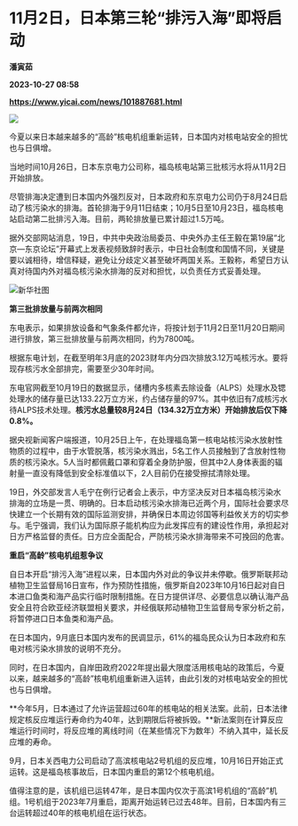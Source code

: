 # 11月2日，日本第三轮“排污入海”即将启动
**潘寅茹**

**2023-10-27 08:58**

**https://www.yicai.com/news/101887681.html**

![](https://imgcdn.yicai.com/uppics/slides/2023/10/42fcd9f55229a852747a9c2bf24f247c.jpg)

今夏以来日本越来越多的“高龄”核电机组重新运转，日本国内对核电站安全的担忧也与日俱增。

当地时间10月26日，日本东京电力公司称，福岛核电站第三批核污水将从11月2日开始排放。

尽管排海决定遭到日本国内外强烈反对，日本政府和东京电力公司仍于8月24日启动了核污染水的排海。首轮排海于9月11日结束；10月5日至10月23日，福岛核电站启动第二批排污入海。目前，两轮排放量已累计超过1.5万吨。

据外交部网站消息，19日，中共中央政治局委员、中央外办主任王毅在第19届“北京—东京论坛”开幕式上发表视频致辞时表示，中日社会制度和国情不同，关键是要以诚相待，增信释疑，避免让分歧定义甚至破坏两国关系。王毅称，希望日方认真对待国内外对福岛核污染水排海的反对和担忧，以负责任方式妥善处理。

![新华社图](https://imgcdn.yicai.com/uppics/images/2023/10/7a53d1690a80a2087a11ee3d42fcde84.jpg)

**第三批排放量与前两次相同**

东电表示，如果排放设备和气象条件都允许，将按计划于11月2日至11月20日期间进行排放，第三批排放量与前两次相同，约为7800吨。

根据东电计划，在截至明年3月底的2023财年内分四次排放3.12万吨核污水。要将现存核污水全部排完，需要至少30年时间。

东电官网截至10月19日的数据显示，储槽内多核素去除设备（ALPS）处理水及锶处理水的储存量已达133.22万立方米，约占储存量的97%。其中依旧有7成核污水待ALPS技术处理。**核污水总量较8月24日（134.32万立方米）开始排放后仅下降0.8%。**

据央视新闻客户端报道，10月25日上午，在处理福岛第一核电站核污染水放射性物质的过程中，由于水管脱落，核污染水溅出，5名工作人员接触到了含放射性物质的核污染水。5人当时都佩戴口罩和穿着全身防护服，但其中2人身体表面的辐射量一直没有降低到安全标准值以下，2人目前仍在接受擦拭清除处理。

19日，外交部发言人毛宁在例行记者会上表示，中方坚决反对日本福岛核污染水排海的立场是一贯、明确的。日本启动核污染水排海已近两个月，国际社会要求尽快建立一个长期有效的国际监测安排，并确保日本周边邻国等利益攸关方的切实参与。毛宁强调，我们认为国际原子能机构应为此发挥应有的建设性作用，承担起对日方严格监督的责任。日方应全面配合，严防核污染水排海带来不可挽回的危害。

**重启“高龄”核电机组惹争议**

自日本开启“排污入海”进程以来，日本国内外对此的争议并未停歇。俄罗斯联邦动植物卫生监督局16日宣布，作为预防性措施，俄罗斯自2023年10月16日起对自日本进口鱼类和海产品实行临时限制措施。在日方提供详尽、必要信息以确认海产品安全且符合欧亚经济联盟相关要求，并经俄联邦动植物卫生监督局专家分析之前，将暂停进口日本鱼类和海产品。

在日本国内，9月底日本国内发布的民调显示，61%的福岛民众认为日本政府和东电对核污染水排放的说明不充分。

同时，在日本国内，自岸田政府2022年提出最大限度活用核电站的政策后，今夏以来，越来越多的“高龄”核电机组重新进入运转，由此引发的对核电站安全的担忧也与日俱增。

**今年5月，日本通过了允许运营超过60年的核电站的相关法案。此前，日本法律规定核反应堆运行寿命约为40年，达到期限后将被拆毁。**新法案则在计算反应堆运行时间时，将反应堆的离线时间（在某些情况下为数年）不纳入其中，延长反应堆的寿命。

9月，日本关西电力公司启动了高滨核电站2号机组的反应堆，10月16日开始正式运转。这是福岛核事故后，日本国内重启的第12个核电机组。

值得注意的是，该机组已运转47年，是日本国内仅次于高滨1号机组的“高龄”机组。1号机组于2023年7月重启，距离开始运转已过去48年。目前，日本国内有三台运转超过40年的核电机组在运行状态。
